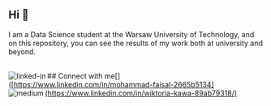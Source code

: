 ## Hi 👋

I am a Data Science student at the Warsaw University of Technology, and on this repository, you can see the results of my work both at university and beyond.

<br>## Connect with me[<img align="left" alt="linked-in" src="https://img.shields.io/badge/linkedin-%230077B5.svg?&style=for-the-badge&logo=linkedin&logoColor=white" />]([https://www.linkedin.com/in/mohammad-faisal-2665b5134](https://www.linkedin.com/in/wiktoria-kawa-89ab79318/)<img align="left" alt="medium" /><br>
<br>


